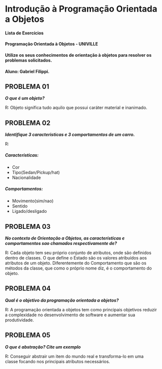 # Introdução à Programação Orientada a Objetos
#### Lista de Exercícios
#### Programação Orientada à Objetos - UNIVILLE
#### Utilize os seus conhecimentos de orientação à objetos para resolver os problemas solicitados.

#### Aluno: Gabriel Filippi.

## PROBLEMA 01
***O que é um objeto?***

R:  Objeto significa tudo aquilo que possui caráter material e inanimado.

## PROBLEMA 02
***Identifique 3 caracteristicas e 3 comportamentos de um carro.***

R:
##### Caracteristicas:
* Cor
* Tipo(Sedan/Pickup/hat)
* Nacionalidade
##### Comportamentos:
* Movimento(sim/nao)
* Sentido
* Ligado/desligado

## PROBLEMA 03
***No contexto de Orientação a Objetos, as caracteristicas e comportamentos sao
chamados respectivamente de?***

R: Cada objeto tem seu próprio conjunto de atributos, onde são definidos dentro de classes. O que define o Estado são os valores atribuídos aos atributos de um objeto. Diferentemente do Comportamento que são os métodos da classe, que como o próprio nome diz, é o comportamento do objeto.

## PROBLEMA 04
***Qual é o objetivo da programação orientada a objetos?***

R: A programação orientada a objetos tem como principais objetivos reduzir a complexidade no desenvolvimento de software e aumentar sua produtividade.

## PROBLEMA 05
***O que é abstração? Cite um exemplo***

R: Conseguir abstrair um item do mundo real e transforma-lo em uma classe focando nos principais atributos necessários.
